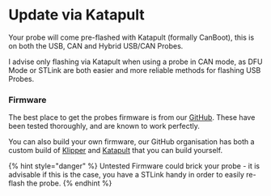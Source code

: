 # Update via Katapult

Your probe will come pre-flashed with Katapult (formally CanBoot), this is on both the USB, CAN and Hybrid USB/CAN Probes.&#x20;

I advise only flashing via Katapult when using a probe in CAN mode, as DFU Mode or STLink are both easier and more reliable methods for flashing USB Probes. &#x20;

### Firmware

The best place to get the probes firmware is from our  [GitHub](https://github.com/Cartographer3D/cartographer-klipper/tree/master/firmware). These have been tested thoroughly, and are known to work perfectly.&#x20;

You can also build your own firmware, our GitHub organisation has both a custom build of [Klipper](../../../) and [Katapult](https://github.com/Cartographer3D/katapult) that you can build yourself.&#x20;

{% hint style="danger" %}
Untested Firmware could brick your probe - it is advisable if this is the case, you have a STLink handy in order to easily re-flash the probe.
{% endhint %}



###

